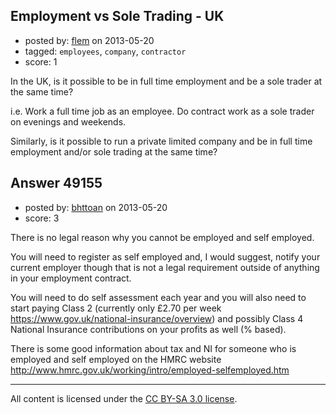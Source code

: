 ## Employment vs Sole Trading - UK

- posted by: [flem](https://stackexchange.com/users/-1/22290-flem) on 2013-05-20
- tagged: `employees`, `company`, `contractor`
- score: 1

In the UK, is it possible to be in full time employment and be a sole trader at the same time?

i.e. Work a full time job as an employee. Do contract work as a sole trader on evenings and weekends.

Similarly, is it possible to run a private limited company and be in full time employment and/or sole trading at the same time?


## Answer 49155

- posted by: [bhttoan](https://stackexchange.com/users/-1/23673-bhttoan) on 2013-05-20
- score: 3

There is no legal reason why you cannot be employed and self employed.

You will need to register as self employed and, I would suggest, notify your current employer though that is not a legal requirement outside of anything in your employment contract.

You will need to do self assessment each year and you will also need to start paying Class 2 (currently only £2.70 per week https://www.gov.uk/national-insurance/overview) and possibly Class 4 National Insurance contributions on your profits as well (% based).

There is some good information about tax and NI for someone who is employed and self employed on the HMRC website http://www.hmrc.gov.uk/working/intro/employed-selfemployed.htm



---

All content is licensed under the [CC BY-SA 3.0 license](https://creativecommons.org/licenses/by-sa/3.0/).
